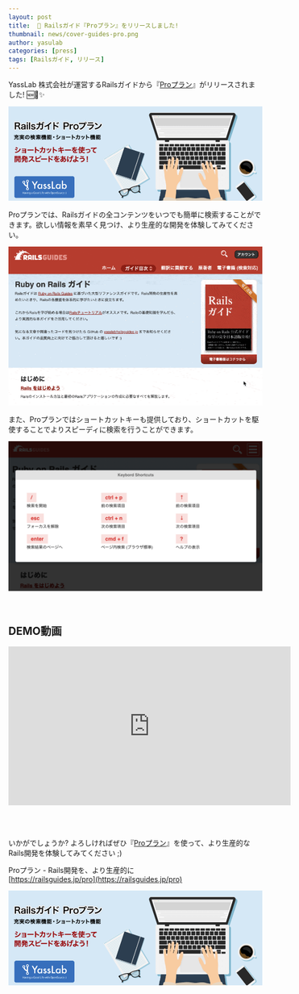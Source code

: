 ```yaml
---
layout: post
title:  📕 Railsガイド『Proプラン』をリリースしました!
thumbnail: news/cover-guides-pro.png
author: yasulab
categories: [press]
tags: [Railsガイド, リリース]
---
```


YassLab 株式会社が運営するRailsガイドから『[Proプラン](https://railsguides.jp/pro)』がリリースされました! 🆕🚀✨

[![Railsガイド『Proプラン』](/img/news/guides-pro-banner.png)](https://railsguides.jp/pro)

Proプランでは、Railsガイドの全コンテンツをいつでも簡単に検索することができます。欲しい情報を素早く見つけ、より生産的な開発を体験してみてください。

![DEMO: 検索](/img/news/guides-search-demo.gif)

また、Proプランではショートカットキーも提供しており、ショートカットを駆使することでよりスピーディに検索を行うことができます。

![DEMO: ショートカットキー](/img/news/guides-shortcuts.png)

<br>

## DEMO動画

<div class="video" style="margin-bottom: 30px;">
  <iframe width="560" height="315" src="https://www.youtube.com/embed/PMfsoibCvfU?rel=0&autoplay=0&showinfo=0&controls=1&fs=1&modestbranding=0" frameborder="0" allow="accelerometer; autoplay; encrypted-media; gyroscope; picture-in-picture" allowfullscreen></iframe>
</div>

<br>

いかがでしょうか? よろしければぜひ『[Proプラン](https://railsguides.jp/pro)』を使って、より生産的なRails開発を体験してみてください ;)

Proプラン - Rails開発を、より生産的に   
[https://railsguides.jp/pro](https://railsguides.jp/pro)

[![Railsガイド『Proプラン』](/img/news/guides-pro-banner.png)](https://railsguides.jp/pro)

